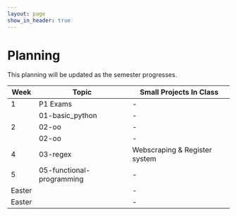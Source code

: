 ```yaml
---
layout: page
show_in_header: true
---
```

# Planning

This planning will be updated as the semester progresses.

| Week | Topic | Small Projects In Class |
|-|-| -|
| 1 | P1 Exams |-|
| | 01-basic_python |-|
| 2 | 02-oo |-|
| | 02-oo |-|
| 4 | 03-regex |Webscraping & Register system|
| 5 | 05-functional-programming |-|
| Easter | |-|
| Easter | |-|
